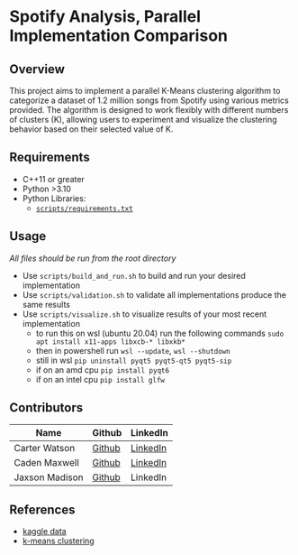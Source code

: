 # Spotify Analysis, Parallel Implementation Comparison

## Overview

This project aims to implement a parallel K-Means clustering algorithm to categorize a dataset of 1.2 million songs from Spotify using various metrics provided. The algorithm is designed to work flexibly with different numbers of clusters (K), allowing users to experiment and visualize the clustering behavior based on their selected value of K.

## Requirements

- C++11 or greater
- Python >3.10
- Python Libraries:
  - [`scripts/requirements.txt`](scripts/requirements.txt)

## Usage

*All files should be run from the root directory*

- Use `scripts/build_and_run.sh` to build and run your desired implementation
- Use `scripts/validation.sh` to validate all implementations produce the same results
- Use `scripts/visualize.sh` to visualize results of your most recent implementation
  - to run this on wsl (ubuntu 20.04) run the following commands `sudo apt install x11-apps libxcb-* libxkb*`
  - then in powershell run `wsl --update`, `wsl --shutdown`
  - still in wsl `pip uninstall pyqt5 pyqt5-qt5 pyqt5-sip`
  - if on an amd cpu `pip install pyqt6`
  - if on an intel cpu `pip install glfw`

## Contributors

| Name | Github | LinkedIn |
|---|---|---|
| Carter Watson  | [Github](https://www.github.com/cartwatson) | [LinkedIn](https://www.linkedin.com/in/cartwatson) |  
| Caden Maxwell  | [Github](https://github.com/caden-maxwell)  | [LinkedIn](https://www.linkedin.com/in/cadenmaxwell/) |
| Jaxson Madison | [Github](https://github.com/JaxsonM) | LinkedIn |

## References 

- [kaggle data](https://www.kaggle.com/datasets/rodolfofigueroa/spotify-12m-songs)
- [k-means clustering](http://reasonabledeviations.com/2019/10/02/k-means-in-cpp/)
